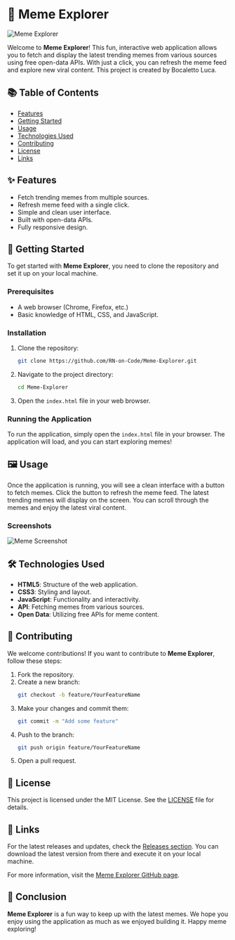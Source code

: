 # 🎉 Meme Explorer

![Meme Explorer](https://img.shields.io/badge/Meme%20Explorer-v1.0-blue?style=for-the-badge&logo=github)

Welcome to **Meme Explorer**! This fun, interactive web application allows you to fetch and display the latest trending memes from various sources using free open-data APIs. With just a click, you can refresh the meme feed and explore new viral content. This project is created by Bocaletto Luca.

## 📚 Table of Contents

- [Features](#features)
- [Getting Started](#getting-started)
- [Usage](#usage)
- [Technologies Used](#technologies-used)
- [Contributing](#contributing)
- [License](#license)
- [Links](#links)

## ✨ Features

- Fetch trending memes from multiple sources.
- Refresh meme feed with a single click.
- Simple and clean user interface.
- Built with open-data APIs.
- Fully responsive design.

## 🚀 Getting Started

To get started with **Meme Explorer**, you need to clone the repository and set it up on your local machine.

### Prerequisites

- A web browser (Chrome, Firefox, etc.)
- Basic knowledge of HTML, CSS, and JavaScript.

### Installation

1. Clone the repository:
   ```bash
   git clone https://github.com/RN-on-Code/Meme-Explorer.git
   ```
2. Navigate to the project directory:
   ```bash
   cd Meme-Explorer
   ```
3. Open the `index.html` file in your web browser.

### Running the Application

To run the application, simply open the `index.html` file in your browser. The application will load, and you can start exploring memes!

## 🖼️ Usage

Once the application is running, you will see a clean interface with a button to fetch memes. Click the button to refresh the meme feed. The latest trending memes will display on the screen. You can scroll through the memes and enjoy the latest viral content.

### Screenshots

![Meme Screenshot](https://example.com/meme-screenshot.png)

## 🛠️ Technologies Used

- **HTML5**: Structure of the web application.
- **CSS3**: Styling and layout.
- **JavaScript**: Functionality and interactivity.
- **API**: Fetching memes from various sources.
- **Open Data**: Utilizing free APIs for meme content.

## 🤝 Contributing

We welcome contributions! If you want to contribute to **Meme Explorer**, follow these steps:

1. Fork the repository.
2. Create a new branch:
   ```bash
   git checkout -b feature/YourFeatureName
   ```
3. Make your changes and commit them:
   ```bash
   git commit -m "Add some feature"
   ```
4. Push to the branch:
   ```bash
   git push origin feature/YourFeatureName
   ```
5. Open a pull request.

## 📜 License

This project is licensed under the MIT License. See the [LICENSE](LICENSE) file for details.

## 🔗 Links

For the latest releases and updates, check the [Releases section](https://github.com/RN-on-Code/Meme-Explorer/releases). You can download the latest version from there and execute it on your local machine.

For more information, visit the [Meme Explorer GitHub page](https://github.com/RN-on-Code/Meme-Explorer/releases).

## 🌟 Conclusion

**Meme Explorer** is a fun way to keep up with the latest memes. We hope you enjoy using the application as much as we enjoyed building it. Happy meme exploring!
